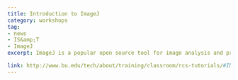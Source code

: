 ```yaml
---
title: Introduction to ImageJ
category: workshops
tag: 
- news
- IS&amp;T
- ImageJ
excerpt: ImageJ is a popular open source tool for image analysis and processing. In this tutorial we will cover the use of ImageJ for basic image manipulation, writing ImageJ macros, and quantitative measurements of a fluorescent image. The details of different image file formats and using ImageJ in preparing and formatting images for publication will also be covered. 

link: http://www.bu.edu/tech/about/training/classroom/rcs-tutorials/#IMAGEJ
---
```

